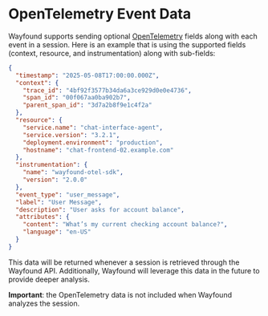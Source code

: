 # OpenTelemetry Event Data

Wayfound supports sending optional [OpenTelemetry](https://opentelemetry.io/) fields along with each event in a session.  Here is an example that is using the supported fields (context, resource, and instrumentation) along with sub-fields:

```json
{
  "timestamp": "2025-05-08T17:00:00.000Z",
  "context": {
    "trace_id": "4bf92f3577b34da6a3ce929d0e0e4736",
    "span_id": "00f067aa0ba902b7",
    "parent_span_id": "3d7a2b8f9e1c4f2a"
  },
  "resource": {
    "service.name": "chat-interface-agent",
    "service.version": "3.2.1",
    "deployment.environment": "production",
    "hostname": "chat-frontend-02.example.com"
  },
  "instrumentation": {
    "name": "wayfound-otel-sdk",
    "version": "2.0.0"
  },
  "event_type": "user_message",
  "label": "User Message",
  "description": "User asks for account balance",
  "attributes": {
    "content": "What’s my current checking account balance?",
    "language": "en-US"
  }
}
```

This data will be returned whenever a session is retrieved through the Wayfound API. Additionally, Wayfound will leverage this data in the future to provide deeper analysis.

**Important**: the OpenTelemetry data is not included when Wayfound analyzes the session.
